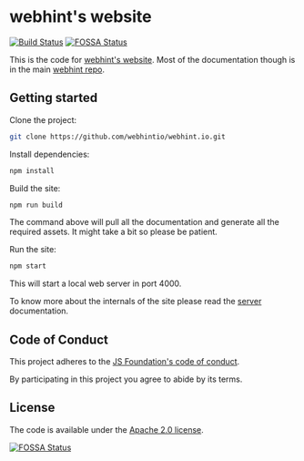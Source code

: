 # webhint's website

<!-- markdownlint-disable -->
[![Build Status](https://dev.azure.com/webhint/webhint/_apis/build/status/webhintio.webhint.io?branchName=master)](https://dev.azure.com/webhint/webhint/_build/latest?definitionId=2?branchName=master) [![FOSSA Status](https://app.fossa.io/api/projects/git%2Bgithub.com%2Fwebhintio%2Fwebhint.io.svg?type=shield)](https://app.fossa.io/projects/git%2Bgithub.com%2Fwebhintio%2Fwebhint.io?ref=badge_shield)
<!-- markdownlint-enable -->

This is the code for [webhint's website](https://webhint.io).
Most of the documentation though is in the main [webhint
repo](https://github.com/webhintio/hint).

## Getting started

Clone the project:

``` bash
git clone https://github.com/webhintio/webhint.io.git
```

Install dependencies:

```bash
npm install
```

Build the site:

```bash
npm run build
```

The command above will pull all the documentation and generate all the required
assets. It might take a bit so please be patient.

Run the site:

```bash
npm start
```

This will start a local web server in port 4000.

To know more about the internals of the site please read the
[server](architecture/server.md) documentation.

## Code of Conduct

This project adheres to the [JS Foundation's code of
conduct](https://js.foundation/community/code-of-conduct).

By participating in this project you agree to abide by its terms.

## License

The code is available under the [Apache 2.0 license](LICENSE.txt).

[![FOSSA Status](https://app.fossa.io/api/projects/git%2Bgithub.com%2Fwebhintio%2Fwebhint.io.svg?type=large)](https://app.fossa.io/projects/git%2Bgithub.com%2Fwebhintio%2Fwebhint.io?ref=badge_large)
